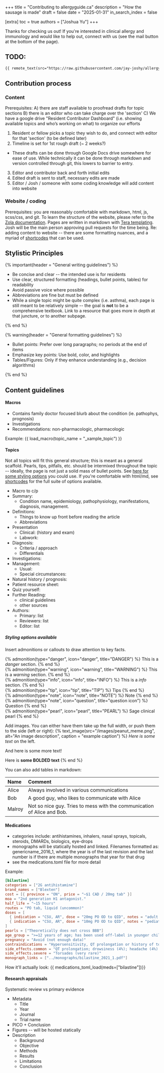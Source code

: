 +++
title = "Contributing to allergyguide.ca"
description = "How the sausage is made"
draft = false
date = "2025-01-31"
in_search_index = false

[extra]
toc = true
authors = ["Joshua Yu"]
+++

Thanks for checking us out! If you're interested in clinical allergy and immunology and would like to help out, connect with us (see the mail button at the bottom of the page).

## TODO:

```md
{{ remote_text(src="https://raw.githubusercontent.com/jay-joshy/allergyguide/refs/heads/main/TODO.md") }}
```

## Contribution process

### Content

Prerequisites: A) there are staff available to proofread drafts for topic sections B) there is an editor who can take charge over the 'section' C) We have a google drive "Resident Contributor Dashboard" (i.e. showing available topics and who’s working on what) to organize our efforts

1. Resident or fellow picks a topic they wish to do, and connect with editor for that 'section' (to be defined later)
2. Timeline is set for 1st rough draft (~ 2 weeks?)

- These drafts can be done through Google Docs drive somewhere for ease of use. While technically it can be done through markdown and version controlled through git, this lowers to barrier to entry.

3. Editor and contributor back and forth initial edits
4. Edited draft is sent to staff, necessary edits are made
5. Editor / Josh / someone with some coding knowledge will add content into website

### Website / coding

Prerequisites: you are reasonably comfortable with markdown, html, js, scss/css, and git. To learn the structure of the website, please refer to the [Zola documentation](https://www.getzola.org/). Pages are written in markdown with [Tera templating](https://keats.github.io/tera/).
Josh will be the main person approving pull requests for the time being.
Re: adding content to website -- there are some formatting nuances, and a myriad of [shortcodes](/shortcodes) that can be used.

## Stylistic Principles

{% important(header = "General writing guidelines") %}

- Be concise and clear -- the intended use is for residents
- Use clear, structured formatting (headings, bullet points, tables) for readability
- Avoid passive voice where possible
- Abbreviations are fine but must be defined
- While a single topic might be quite complex (i.e. asthma), each page is still meant to be relatively simple -- the goal is **not** to be a comprehensive textbook. Link to a resource that goes more in depth at that juncture, or to another subpage.

{% end %}

{% warning(header = "General formatting guidelines") %}

- Bullet points: Prefer over long paragraphs; no periods at the end of items
- Emphasize key points: Use bold, color, and highlights
- Tables/Figures: Only if they enhance understanding (e.g., decision algorithms)

{% end %}

## Content guidelines

#### Macros

- Contains family doctor focused blurb about the condition (ie. pathophys, prognosis)
- Investigations
- Recommendations: non-pharmacologic, pharmacologic

Example:
{{ load_macro(topic_name = "_xample_topic") }}

#### Topics

Not all topics will fit this general structure; this is meant as a general scaffold. Pearls, tips, pitfalls, etc. should be intermixed throughout the topic -- ideally, the page is not just a solid mass of bullet points. See [here for some styling options](#styling-options-available) you could use. If you're comfortable with html/md, see [shortcodes](/shortcodes) for the full suite of options available.

- Macro to c/p
- Summary:
  - Condition name, epidemiology, pathophysiology, manifestations, diagnosis, management.
- Definitions:
  - Things to know up front before reading the article
  - Abbreviations
- Presentation
  - Clinical: (history and exam)
  - Labwork:
- Diagnosis:
  - Criteria / approach
  - Differentials
- Investigations:
- Management:
  - Usual:
  - Special circumstances:
- Natural history / prognosis:
- Patient resource sheet:
- Quiz yourself:
- Further Reading:
  - clinical guidelines
  - other sources
- Authors:
  - Primary: list
  - Reviewers: list
  - Editor: list

##### Styling options available

Insert admonitions or callouts to draw attention to key facts.

{% admonition(type="danger", icon="danger", title="DANGER") %}
This is a _danger_ section.
{% end %}
<br>
{% admonition(type="warning", icon="warning", title="WARNING") %}
This is a _warning_ section.
{% end %}
<br>
{% admonition(type="info", icon="info", title="INFO") %}
This is a _info_ section.
{% end %}
<br>
{% admonition(type="tip", icon="tip", title="TIP") %}
Tips
{% end %}
<br>
{% admonition(type="note", icon="note", title="NOTE") %}
Note
{% end %}
<br>
{% admonition(type="note", icon="question", title="question icon") %}
Question
{% end %}
<br>
{% admonition(type="pearl", icon="pearl", title="PEARL") %}
Sage clinical pearl
{% end %}

Add images. You can either have them take up the full width, or push them to the side (left or right):
{% text_image(src="/images/peanut_meme.png", alt="An image description", caption = "example caption") %}
_Here is some text_ on the left.

And here is some more text!

Here is **some BOLDED text**
{% end %}

You can also add tables in markdown:

| Name   | Comment                                                                 |
| :----- | :---------------------------------------------------------------------- |
| Alice  | Always involved in various communications                               |
| Bob    | A good guy, who likes to communicate with Alice                         |
| Malroy | Not so nice guy. Tries to mess with the communication of Alice and Bob. |

#### Medications

- categories include: antihistamines, inhalers, nasal sprays, topicals, steroids, DMARDs, biologics, eye-drops
- monographs will be statically hosted and linked. Filenames formatted as: genericname_2016_1, where the year is of the last revision and the last number is if there are multiple monographs that year for that drug
- see the medications.toml file for more detail

Example:

```toml
[bilastine]
categories = ["2G antihistamine"]
brand_names = ["Blexten"]
cost = [{ province = "ON", price = "~$1 CAD / 20mg tab" }]
moa = "2nd generation H1 antagonist."
half_life = "~15 hours"
routes = "PO tab, liquid (uncommon)"
doses = [
  { indication = "CSU, AR", dose = "20mg PO OD to QID", notes = "adult dosing" },
  { indication = "CSU, AR", dose = "10mg PO OD to QID", notes = "pediatric dosing" },
]
pearls = ["Theoretically does not cross BBB"]
age_group = ">=12 years of age; has been used off-label in younger children"
pregnancy = "Avoid (not enough data)"
contraindications = "Hypersensitivity, QT prolongation or history of torsades"
side_effects.common = "QT prolongation; drowsiness (4%); headache (4%). For reference, drowisness/headache had a 2% incidence rate in placebo arm"
side_effects.severe = "Torsades (very rare)"
monograph_links = ["../monographs/bilastine_2021_1.pdf"]
```

How it'll actually look:
{{ medications_toml_load(meds=["bilastine"])}}

#### Research appraisals

Systematic review vs primary evidence

- Metadata
  - Title
  - Year
  - Journal
  - Trial name
- PICO + Conclusion
- Figures -- will be hosted statically
- Description
  - Background
  - Objective
  - Methods
  - Results
  - Limitations
  - Conclusion
